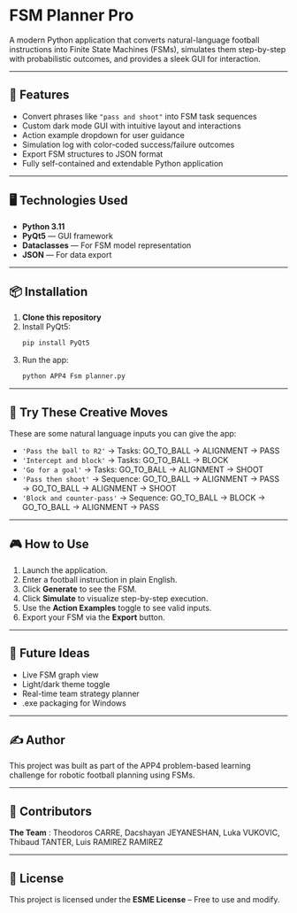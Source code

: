 # FSM Planner Pro

A modern Python application that converts natural-language football instructions into Finite State Machines (FSMs), simulates them step-by-step with probabilistic outcomes, and provides a sleek GUI for interaction.

---

## 🚀 Features

- Convert phrases like `"pass and shoot"` into FSM task sequences
- Custom dark mode GUI with intuitive layout and interactions
- Action example dropdown for user guidance
- Simulation log with color-coded success/failure outcomes
- Export FSM structures to JSON format
- Fully self-contained and extendable Python application

---

## 🖥️ Technologies Used

- **Python 3.11**
- **PyQt5** — GUI framework
- **Dataclasses** — For FSM model representation
- **JSON** — For data export

---

## 📦 Installation

1. **Clone this repository** 
3. Install PyQt5:
   ```bash
   pip install PyQt5
   ```
4. Run the app:
   ```bash
   python APP4 Fsm planner.py
   ```

---

## 🧠 Try These Creative Moves

These are some natural language inputs you can give the app:

- `'Pass the ball to R2'` → Tasks: GO_TO_BALL → ALIGNMENT → PASS
- `'Intercept and block'` → Tasks: GO_TO_BALL → BLOCK
- `'Go for a goal'` → Tasks: GO_TO_BALL → ALIGNMENT → SHOOT
- `'Pass then shoot'` → Sequence: GO_TO_BALL → ALIGNMENT → PASS → GO_TO_BALL → ALIGNMENT → SHOOT
- `'Block and counter-pass'` → Sequence: GO_TO_BALL → BLOCK → GO_TO_BALL → ALIGNMENT → PASS

---

## 🎮 How to Use

1. Launch the application.
2. Enter a football instruction in plain English.
3. Click **Generate** to see the FSM.
4. Click **Simulate** to visualize step-by-step execution.
5. Use the **Action Examples** toggle to see valid inputs.
6. Export your FSM via the **Export** button.

---

## 🧩 Future Ideas

- Live FSM graph view
- Light/dark theme toggle
- Real-time team strategy planner
- .exe packaging for Windows

---

## ✍️ Author

This project was built as part of the APP4 problem-based learning challenge for robotic football planning using FSMs.

---

## 👥 Contributors  
**The Team** : Theodoros CARRE, Dacshayan JEYANESHAN, Luka VUKOVIC, Thibaud TANTER, Luis RAMIREZ RAMIREZ

---

## 📜 License  
This project is licensed under the **ESME License** – Free to use and modify.
